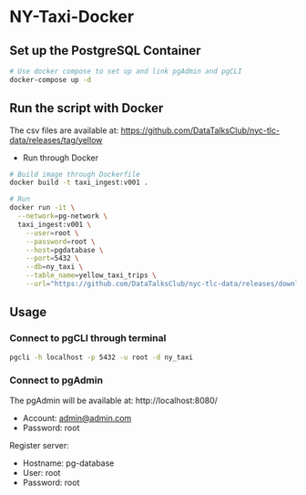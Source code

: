 # NY-Taxi-Docker

## Set up the PostgreSQL Container
```bash
# Use docker compose to set up and link pgAdmin and pgCLI
docker-compose up -d
```

## Run the script with Docker

The csv files are available at: https://github.com/DataTalksClub/nyc-tlc-data/releases/tag/yellow

- Run through Docker
```bash
# Build image through Dockerfile
docker build -t taxi_ingest:v001 .

# Run
docker run -it \
  --network=pg-network \
  taxi_ingest:v001 \
    --user=root \
    --password=root \
    --host=pgdatabase \
    --port=5432 \
    --db=ny_taxi \
    --table_name=yellow_taxi_trips \
    --url="https://github.com/DataTalksClub/nyc-tlc-data/releases/download/yellow/yellow_tripdata_2021-01.csv.gz"
```

## Usage

### Connect to pgCLI through terminal

```bash
pgcli -h localhost -p 5432 -u root -d ny_taxi
```

### Connect to pgAdmin

The pgAdmin will be available at: http://localhost:8080/
- Account: admin@admin.com
- Password: root

Register server:
- Hostname: pg-database
- User: root
- Password: root
